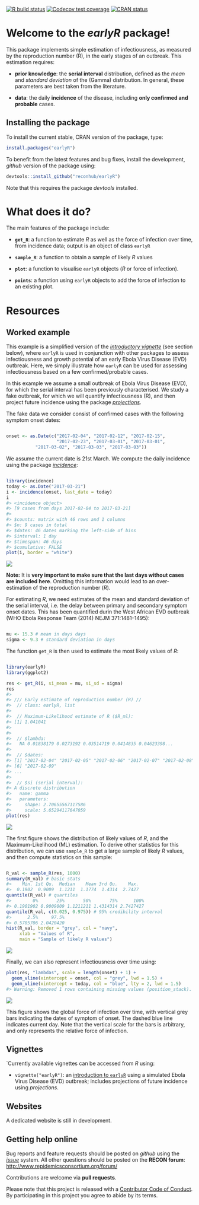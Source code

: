 
<!-- README.md is generated from README.Rmd. Please edit that file -->

<!-- badges: start -->

[![R build
status](https://github.com/reconhub/earlyR/workflows/R-CMD-check/badge.svg)](https://github.com/reconhub/earlyR/actions)
[![Codecov test
coverage](https://codecov.io/gh/reconhub/earlyR/branch/master/graph/badge.svg)](https://codecov.io/gh/reconhub/earlyR?branch=master)
[![CRAN
status](https://www.r-pkg.org/badges/version/earlyR)](https://CRAN.R-project.org/package=earlyR)
<!-- badges: end -->

# Welcome to the *earlyR* package\!

This package implements simple estimation of infectiousness, as measured
by the reproduction number (R), in the early stages of an outbreak. This
estimation requires:

  - **prior knowledge**: the **serial interval** distribution, defined
    as the *mean* and *standard deviation* of the (Gamma) distribution.
    In general, these parameters are best taken from the literature.

  - **data**: the daily **incidence** of the disease, including **only
    confirmed and probable** cases.

## Installing the package

To install the current stable, CRAN version of the package, type:

``` r
install.packages("earlyR")
```

To benefit from the latest features and bug fixes, install the
development, *github* version of the package using:

``` r
devtools::install_github("reconhub/earlyR")
```

Note that this requires the package *devtools* installed.

# What does it do?

The main features of the package include:

  - **`get_R`**: a function to estimate *R* as well as the force of
    infection over time, from incidence data; output is an object of
    class `earlyR`

  - **`sample_R`**: a function to obtain a sample of likely *R* values

  - **`plot`**: a function to visualise `earlyR` objects (*R* or force
    of infection).

  - **`points`**: a function using `earlyR` objects to add the force of
    infection to an existing plot.

# Resources

## Worked example

This example is a simplified version of the [*introductory
vignette*](http://www.repidemicsconsortium.org/earlyR/articles/earlyR.html)
(see section below), where `earlyR` is used in conjunction with other
packages to assess infectiousness and growth potential of an early Ebola
Virus Disease (EVD) outbreak. Here, we simply illustrate how `earlyR`
can be used for assessing infectiousness based on a few
confirmed/probable cases.

In this example we assume a small outbreak of Ebola Virus Disease (EVD),
for which the serial interval has been previously characterised. We
study a fake outbreak, for which we will quantify infectiousness (R),
and then project future incidence using the package
[*projections*](https://github.com/reconhub/projections).

The fake data we consider consist of confirmed cases with the following
symptom onset dates:

``` r

onset <- as.Date(c("2017-02-04", "2017-02-12", "2017-02-15",
                   "2017-02-23", "2017-03-01", "2017-03-01",
           "2017-03-02", "2017-03-03", "2017-03-03"))        
```

We assume the current date is 21st March. We compute the daily incidence
using the package [*incidence*](https://github.com/reconhub/incidence):

``` r

library(incidence)
today <- as.Date("2017-03-21")
i <- incidence(onset, last_date = today)
i
#> <incidence object>
#> [9 cases from days 2017-02-04 to 2017-03-21]
#> 
#> $counts: matrix with 46 rows and 1 columns
#> $n: 9 cases in total
#> $dates: 46 dates marking the left-side of bins
#> $interval: 1 day
#> $timespan: 46 days
#> $cumulative: FALSE
plot(i, border = "white")
```

<img src="man/figures/README-incidence-1.png" style="display: block; margin: auto;" />

**Note:** It is **very important to make sure that the last days without
cases are included here**. Omitting this information would lead to an
over-estimation of the reproduction number (*R*).

For estimating *R*, we need estimates of the mean and standard deviation
of the serial interval, i.e. the delay between primary and secondary
symptom onset dates. This has been quantified durin the West African EVD
outbreak (WHO Ebola Response Team (2014) NEJM 371:1481–1495):

``` r

mu <- 15.3 # mean in days days
sigma <- 9.3 # standard deviation in days
```

The function `get_R` is then used to estimate the most likely values of
*R*:

``` r

library(earlyR)
library(ggplot2)

res <- get_R(i, si_mean = mu, si_sd = sigma)
res
#> 
#> /// Early estimate of reproduction number (R) //
#>  // class: earlyR, list
#> 
#>  // Maximum-Likelihood estimate of R ($R_ml):
#> [1] 1.041041
#> 
#> 
#>  // $lambda:
#>   NA 0.01838179 0.0273192 0.03514719 0.0414835 0.04623398...
#> 
#>  // $dates:
#> [1] "2017-02-04" "2017-02-05" "2017-02-06" "2017-02-07" "2017-02-08"
#> [6] "2017-02-09"
#> ...
#> 
#>  // $si (serial interval):
#> A discrete distribution
#>   name: gamma
#>   parameters:
#>     shape: 2.70655567117586
#>     scale: 5.65294117647059
plot(res)
```

<img src="man/figures/README-estimate-1.png" style="display: block; margin: auto;" />

The first figure shows the distribution of likely values of *R*, and the
Maximum-Likelihood (ML) estimation. To derive other statistics for this
distribution, we can use `sample_R` to get a large sample of likely *R*
values, and then compute statistics on this sample:

``` r

R_val <- sample_R(res, 1000)
summary(R_val) # basic stats
#>    Min. 1st Qu.  Median    Mean 3rd Qu.    Max. 
#>  0.1902  0.9009  1.1211  1.1774  1.4314  2.7427
quantile(R_val) # quartiles
#>        0%       25%       50%       75%      100% 
#> 0.1901902 0.9009009 1.1211211 1.4314314 2.7427427
quantile(R_val, c(0.025, 0.975)) # 95% credibility interval
#>      2.5%     97.5% 
#> 0.5705706 2.0420420
hist(R_val, border = "grey", col = "navy",
     xlab = "Values of R",
     main = "Sample of likely R values")
```

<img src="man/figures/README-samples-1.png" style="display: block; margin: auto;" />

Finally, we can also represent infectiousness over time using:

``` r
plot(res, "lambdas", scale = length(onset) + 1) +
  geom_vline(xintercept = onset, col = "grey", lwd = 1.5) +
  geom_vline(xintercept = today, col = "blue", lty = 2, lwd = 1.5)
#> Warning: Removed 1 rows containing missing values (position_stack).
```

<img src="man/figures/README-lamdbas-1.png" style="display: block; margin: auto;" />

This figure shows the global force of infection over time, with vertical
grey bars indicating the dates of symptom of onset. The dashed blue line
indicates current day. Note that the vertical scale for the bars is
arbitrary, and only represents the relative force of infection.

## Vignettes

\`Currently available vignettes can be accessed from *R* using:

  - `vignette("earlyR")`: an [introduction to
    `earlyR`](http://www.repidemicsconsortium.org/earlyR/articles/earlyR.html)
    using a simulated Ebola Virus Disease (EVD) outbreak; includes
    projections of future incidence using *projections*.

## Websites

A dedicated website is still in development.

## Getting help online

Bug reports and feature requests should be posted on *github* using the
[*issue*](http://github.com/reconhub/earlyR/issues) system. All other
questions should be posted on the **RECON forum**: <br>
<http://www.repidemicsconsortium.org/forum/>

Contributions are welcome via **pull requests**.

Please note that this project is released with a [Contributor Code of
Conduct](CONDUCT.md). By participating in this project you agree to
abide by its terms.

